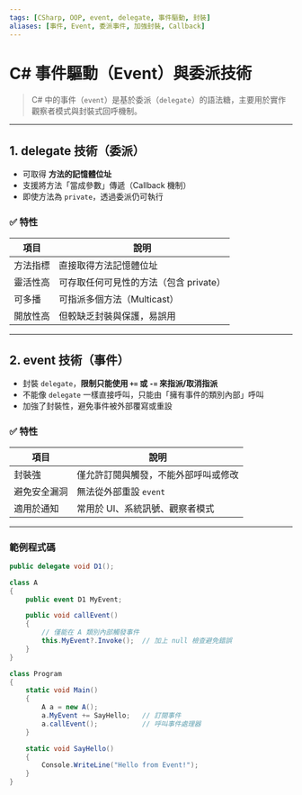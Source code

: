 ```yaml
---
tags: [CSharp, OOP, event, delegate, 事件驅動, 封裝]
aliases: [事件, Event, 委派事件, 加強封裝, Callback]
---
```


# C# 事件驅動（Event）與委派技術

> C# 中的事件（`event`）是基於委派（`delegate`）的語法糖，主要用於實作觀察者模式與封裝式回呼機制。

---

## 1. delegate 技術（委派）

- 可取得 **方法的記憶體位址**
- 支援將方法「當成參數」傳遞（Callback 機制）
- 即使方法為 `private`，透過委派仍可執行

### ✅ 特性

| 項目 | 說明 |
|------|------|
| 方法指標 | 直接取得方法記憶體位址 |
| 靈活性高 | 可存取任何可見性的方法（包含 private） |
| 可多播 | 可指派多個方法（Multicast） |
| 開放性高 | 但較缺乏封裝與保護，易誤用 |

---

## 2. event 技術（事件）

- 封裝 `delegate`，**限制只能使用 `+=` 或 `-=` 來指派/取消指派**
- 不能像 `delegate` 一樣直接呼叫，只能由「擁有事件的類別內部」呼叫
- 加強了封裝性，避免事件被外部覆寫或重設

### ✅ 特性

| 項目 | 說明 |
|------|------|
| 封裝強 | 僅允許訂閱與觸發，不能外部呼叫或修改 |
| 避免安全漏洞 | 無法從外部重設 `event` |
| 適用於通知 | 常用於 UI、系統訊號、觀察者模式 |

---

### 範例程式碼

```csharp
public delegate void D1();

class A
{
    public event D1 MyEvent;

    public void callEvent()
    {
        // 僅能在 A 類別內部觸發事件
        this.MyEvent?.Invoke();  // 加上 null 檢查避免錯誤
    }
}

class Program
{
    static void Main()
    {
        A a = new A();
        a.MyEvent += SayHello;   // 訂閱事件
        a.callEvent();           // 呼叫事件處理器
    }

    static void SayHello()
    {
        Console.WriteLine("Hello from Event!");
    }
}
```
